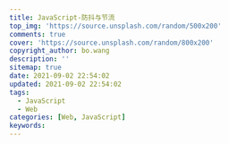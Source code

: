 ```yaml
---
title: JavaScript-防抖与节流
top_img: 'https://source.unsplash.com/random/500x200'
comments: true
cover: 'https://source.unsplash.com/random/800x200'
copyright_author: bo.wang
description: ''
sitemap: true
date: 2021-09-02 22:54:02
updated: 2021-09-02 22:54:02
tags:
  - JavaScript
  - Web
categories: [Web, JavaScript]
keywords:
---
```


